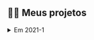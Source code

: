 ## :man_technologist: Meus projetos

<details>
  <summary>Em 2021-1</summary>



##### :man_teacher: Parceiro Acadêmico

[NESS Health](https://ness.com.br/health.php) empresa de tecnologia que inova e transforma diariamente a área da saúde, implementando tecnologias que transformam a medicina moderna.

[GIT](https://github.com/DevSlim001/API_NEDUC)



##### Tecnologias Utilizadas

Java

HTML 5

CSS 3

Spring

Mysql

##### Contribuições pessoais 



##### Soft skills



</details>





